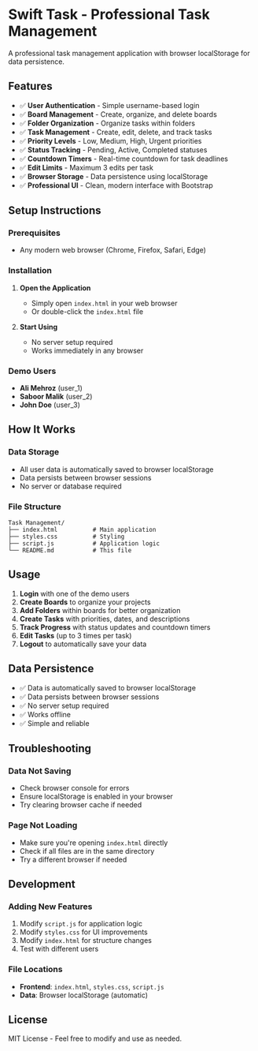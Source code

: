 # Swift Task - Professional Task Management

A professional task management application with browser localStorage for data persistence.

## Features

- ✅ **User Authentication** - Simple username-based login
- ✅ **Board Management** - Create, organize, and delete boards
- ✅ **Folder Organization** - Organize tasks within folders
- ✅ **Task Management** - Create, edit, delete, and track tasks
- ✅ **Priority Levels** - Low, Medium, High, Urgent priorities
- ✅ **Status Tracking** - Pending, Active, Completed statuses
- ✅ **Countdown Timers** - Real-time countdown for task deadlines
- ✅ **Edit Limits** - Maximum 3 edits per task
- ✅ **Browser Storage** - Data persistence using localStorage
- ✅ **Professional UI** - Clean, modern interface with Bootstrap

## Setup Instructions

### Prerequisites
- Any modern web browser (Chrome, Firefox, Safari, Edge)

### Installation

1. **Open the Application**
   - Simply open `index.html` in your web browser
   - Or double-click the `index.html` file

2. **Start Using**
   - No server setup required
   - Works immediately in any browser

### Demo Users
- **Ali Mehroz** (user_1)
- **Saboor Malik** (user_2) 
- **John Doe** (user_3)

## How It Works

### Data Storage
- All user data is automatically saved to browser localStorage
- Data persists between browser sessions
- No server or database required

### File Structure
```
Task Management/
├── index.html          # Main application
├── styles.css          # Styling
├── script.js           # Application logic
└── README.md           # This file
```

## Usage

1. **Login** with one of the demo users
2. **Create Boards** to organize your projects
3. **Add Folders** within boards for better organization
4. **Create Tasks** with priorities, dates, and descriptions
5. **Track Progress** with status updates and countdown timers
6. **Edit Tasks** (up to 3 times per task)
7. **Logout** to automatically save your data

## Data Persistence

- ✅ Data is automatically saved to browser localStorage
- ✅ Data persists between browser sessions
- ✅ No server setup required
- ✅ Works offline
- ✅ Simple and reliable

## Troubleshooting

### Data Not Saving
- Check browser console for errors
- Ensure localStorage is enabled in your browser
- Try clearing browser cache if needed

### Page Not Loading
- Make sure you're opening `index.html` directly
- Check if all files are in the same directory
- Try a different browser if needed

## Development

### Adding New Features
1. Modify `script.js` for application logic
2. Modify `styles.css` for UI improvements
3. Modify `index.html` for structure changes
4. Test with different users

### File Locations
- **Frontend**: `index.html`, `styles.css`, `script.js`
- **Data**: Browser localStorage (automatic)

## License

MIT License - Feel free to modify and use as needed.
